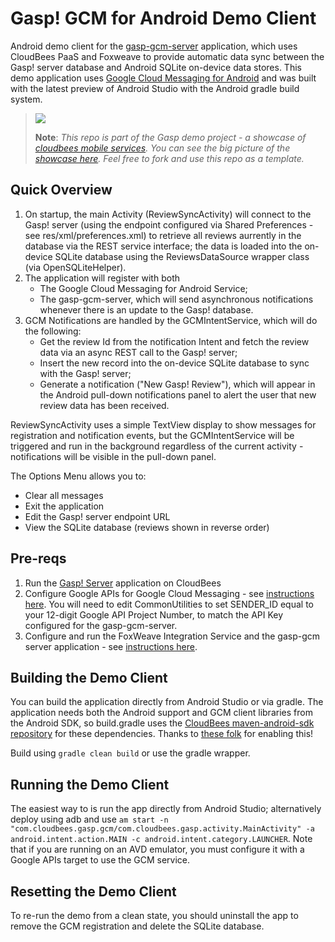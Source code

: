 Gasp! GCM for Android Demo Client
=================================

Android demo client for the [gasp-gcm-server](https://github.com/mqprichard/gasp-gcm-server) application, which uses CloudBees PaaS and Foxweave to provide automatic data sync between the Gasp! server database and Android SQLite on-device data stores.  This demo application uses [Google Cloud Messaging for Android](http://developer.android.com/google/gcm/index.html) and was built with the latest preview of Android Studio with the Android gradle build system.

> <img src="http://www.cloudbees.com/sites/all/themes/custom/cloudbees_zen/css/bidesign/_ui/images/logo.png"/>
>
> <b>Note</b>: <i>This repo is part of the Gasp demo project - a showcase of <a href="https://developer.cloudbees.com/bin/view/Mobile">cloudbees mobile services</a>.
> You can see the big picture of the <a href="http://mobilepaas.cloudbees.com">showcase here</a>.
> Feel free to fork and use this repo as a template.</i>

Quick Overview
--------------

1. On startup, the main Activity (ReviewSyncActivity) will connect to the Gasp! server (using the endpoint configured via Shared Preferences - see res/xml/preferences.xml) to retrieve all reviews aurrently in the database via the REST service interface; the data is loaded into the on-device SQLite database using the ReviewsDataSource wrapper class (via OpenSQLiteHelper).
2. The application will register with both
   - The Google Cloud Messaging for Android Service;
   - The gasp-gcm-server, which will send asynchronous notifications whenever there is an update to the Gasp! database.
3. GCM Notifications are handled by the GCMIntentService, which will do the following:
   - Get the review Id from the notification Intent and fetch the review data via an async REST call to the Gasp! server;
   - Insert the new record into the on-device SQLite database to sync with the Gasp! server;
   - Generate a notification ("New Gasp! Review"), which will appear in the Android pull-down notifications panel to alert the user that new review data has been received.

ReviewSyncActivity uses a simple TextView display to show messages for registration and notification events, but the GCMIntentService will be triggered and run in the background regardless of the current activity - notifications will be visible in the pull-down panel.  

The Options Menu allows you to:
   - Clear all messages
   - Exit the application
   - Edit the Gasp! server endpoint URL
   - View the SQLite database (reviews shown in reverse order)

Pre-reqs
--------
1. Run the [Gasp! Server](https://github.com/cloudbees/gasp-server) application on CloudBees
2. Configure Google APIs for Google Cloud Messaging - see [instructions here](https://github.com/mqprichard/gasp-gcm-server/blob/master/README.md).  You will need to edit CommonUtilities to set SENDER_ID equal to your 12-digit Google API Project Number, to match the API Key configured for the gasp-gcm-server.
3. Configure and run the FoxWeave Integration Service and the gasp-gcm server application - see [instructions here](https://github.com/mqprichard/gasp-gcm-server/blob/master/README.md).

Building the Demo Client
------------------------
You can build the application directly from Android Studio or via gradle. The application needs both the Android support and GCM client libraries from the Android SDK, so build.gradle uses the [CloudBees maven-android-sdk repository](https://repository-maven-android-sdk.forge.cloudbees.com/release/) for these dependencies.  Thanks to [these folk](https://github.com/mosabua/maven-android-sdk-deployer) for enabling this!

Build using `gradle clean build` or use the gradle wrapper.

Running the Demo Client
-----------------------
The easiest way to is run the app directly from Android Studio; alternatively deploy using adb and use `am start -n "com.cloudbees.gasp.gcm/com.cloudbees.gasp.activity.MainActivity" -a android.intent.action.MAIN -c android.intent.category.LAUNCHER`.  Note that if you are running on an AVD emulator, you must configure it with a Google APIs target to use the GCM service.

Resetting the Demo Client
-------------------------
To re-run the demo from a clean state, you should uninstall the app to remove the GCM registration and delete the SQLite database.  
